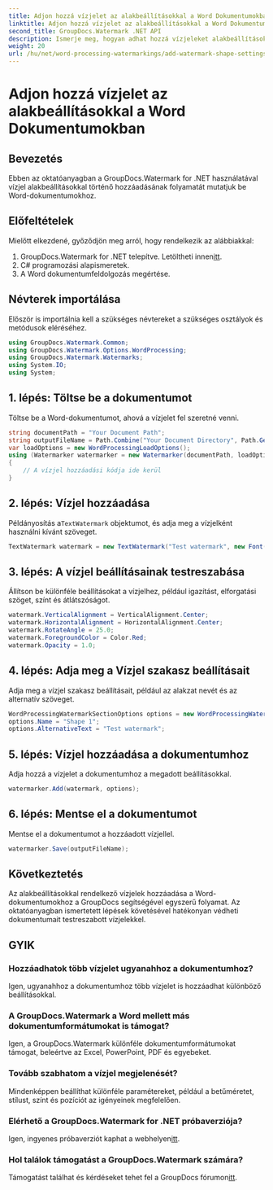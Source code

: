 ```yaml
---
title: Adjon hozzá vízjelet az alakbeállításokkal a Word Dokumentumokban
linktitle: Adjon hozzá vízjelet az alakbeállításokkal a Word Dokumentumokban
second_title: GroupDocs.Watermark .NET API
description: Ismerje meg, hogyan adhat hozzá vízjeleket alakbeállításokkal Word-dokumentumokhoz a GroupDocs Watermark for .NET segítségével. Védje hatékonyan dokumentumait.
weight: 20
url: /hu/net/word-processing-watermarkings/add-watermark-shape-settings-word-docs/
---
```


# Adjon hozzá vízjelet az alakbeállításokkal a Word Dokumentumokban

## Bevezetés
Ebben az oktatóanyagban a GroupDocs.Watermark for .NET használatával vízjel alakbeállításokkal történő hozzáadásának folyamatát mutatjuk be Word-dokumentumokhoz.
## Előfeltételek
Mielőtt elkezdené, győződjön meg arról, hogy rendelkezik az alábbiakkal:
1.  GroupDocs.Watermark for .NET telepítve. Letöltheti innen[itt](https://releases.groupdocs.com/Watermark/net/).
2. C# programozási alapismeretek.
3. A Word dokumentumfeldolgozás megértése.

## Névterek importálása
Először is importálnia kell a szükséges névtereket a szükséges osztályok és metódusok eléréséhez.
```csharp
using GroupDocs.Watermark.Common;
using GroupDocs.Watermark.Options.WordProcessing;
using GroupDocs.Watermark.Watermarks;
using System.IO;
using System;
```
## 1. lépés: Töltse be a dokumentumot
Töltse be a Word-dokumentumot, ahová a vízjelet fel szeretné venni.
```csharp
string documentPath = "Your Document Path";
string outputFileName = Path.Combine("Your Document Directory", Path.GetFileName(documentPath));
var loadOptions = new WordProcessingLoadOptions();
using (Watermarker watermarker = new Watermarker(documentPath, loadOptions))
{
    // A vízjel hozzáadási kódja ide kerül
}
```
## 2. lépés: Vízjel hozzáadása
 Példányosítás a`TextWatermark` objektumot, és adja meg a vízjelként használni kívánt szöveget.
```csharp
TextWatermark watermark = new TextWatermark("Test watermark", new Font("Arial", 19));
```
## 3. lépés: A vízjel beállításainak testreszabása
Állítson be különféle beállításokat a vízjelhez, például igazítást, elforgatási szöget, színt és átlátszóságot.
```csharp
watermark.VerticalAlignment = VerticalAlignment.Center;
watermark.HorizontalAlignment = HorizontalAlignment.Center;
watermark.RotateAngle = 25.0;
watermark.ForegroundColor = Color.Red;
watermark.Opacity = 1.0;
```
## 4. lépés: Adja meg a Vízjel szakasz beállításait
Adja meg a vízjel szakasz beállításait, például az alakzat nevét és az alternatív szöveget.
```csharp
WordProcessingWatermarkSectionOptions options = new WordProcessingWatermarkSectionOptions();
options.Name = "Shape 1";
options.AlternativeText = "Test watermark";
```
## 5. lépés: Vízjel hozzáadása a dokumentumhoz
Adja hozzá a vízjelet a dokumentumhoz a megadott beállításokkal.
```csharp
watermarker.Add(watermark, options);
```
## 6. lépés: Mentse el a dokumentumot
Mentse el a dokumentumot a hozzáadott vízjellel.
```csharp
watermarker.Save(outputFileName);
```

## Következtetés
Az alakbeállításokkal rendelkező vízjelek hozzáadása a Word-dokumentumokhoz a GroupDocs segítségével egyszerű folyamat. Az oktatóanyagban ismertetett lépések követésével hatékonyan védheti dokumentumait testreszabott vízjelekkel.
## GYIK
### Hozzáadhatok több vízjelet ugyanahhoz a dokumentumhoz?
Igen, ugyanahhoz a dokumentumhoz több vízjelet is hozzáadhat különböző beállításokkal.
### A GroupDocs.Watermark a Word mellett más dokumentumformátumokat is támogat?
Igen, a GroupDocs.Watermark különféle dokumentumformátumokat támogat, beleértve az Excel, PowerPoint, PDF és egyebeket.
### Tovább szabhatom a vízjel megjelenését?
Mindenképpen beállíthat különféle paramétereket, például a betűméretet, stílust, színt és pozíciót az igényeinek megfelelően.
### Elérhető a GroupDocs.Watermark for .NET próbaverziója?
 Igen, ingyenes próbaverziót kaphat a webhelyen[itt](https://releases.groupdocs.com/).
### Hol találok támogatást a GroupDocs.Watermark számára?
 Támogatást találhat és kérdéseket tehet fel a GroupDocs fórumon[itt](https://forum.groupdocs.com/c/watermark/19).